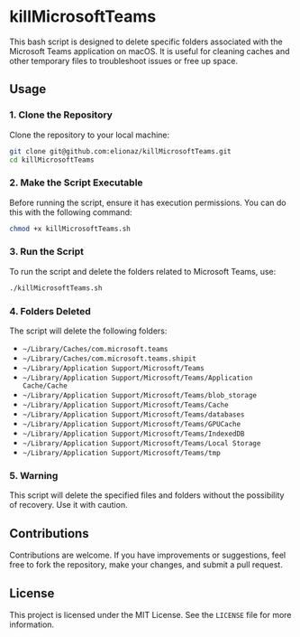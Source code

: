 # killMicrosoftTeams

This bash script is designed to delete specific folders associated with the Microsoft Teams application on macOS. It is useful for cleaning caches and other temporary files to troubleshoot issues or free up space.

## Usage

### 1. Clone the Repository

Clone the repository to your local machine:

```bash
git clone git@github.com:elionaz/killMicrosoftTeams.git
cd killMicrosoftTeams
```

### 2. Make the Script Executable

Before running the script, ensure it has execution permissions. You can do this with the following command:

```bash
chmod +x killMicrosoftTeams.sh
```

### 3. Run the Script

To run the script and delete the folders related to Microsoft Teams, use:

```bash
./killMicrosoftTeams.sh
```

### 4. Folders Deleted

The script will delete the following folders:

- `~/Library/Caches/com.microsoft.teams`
- `~/Library/Caches/com.microsoft.teams.shipit`
- `~/Library/Application Support/Microsoft/Teams`
- `~/Library/Application Support/Microsoft/Teams/Application Cache/Cache`
- `~/Library/Application Support/Microsoft/Teams/blob_storage`
- `~/Library/Application Support/Microsoft/Teams/Cache`
- `~/Library/Application Support/Microsoft/Teams/databases`
- `~/Library/Application Support/Microsoft/Teams/GPUCache`
- `~/Library/Application Support/Microsoft/Teams/IndexedDB`
- `~/Library/Application Support/Microsoft/Teams/Local Storage`
- `~/Library/Application Support/Microsoft/Teams/tmp`

### 5. Warning

This script will delete the specified files and folders without the possibility of recovery. Use it with caution.

## Contributions

Contributions are welcome. If you have improvements or suggestions, feel free to fork the repository, make your changes, and submit a pull request.

## License

This project is licensed under the MIT License. See the `LICENSE` file for more information.
